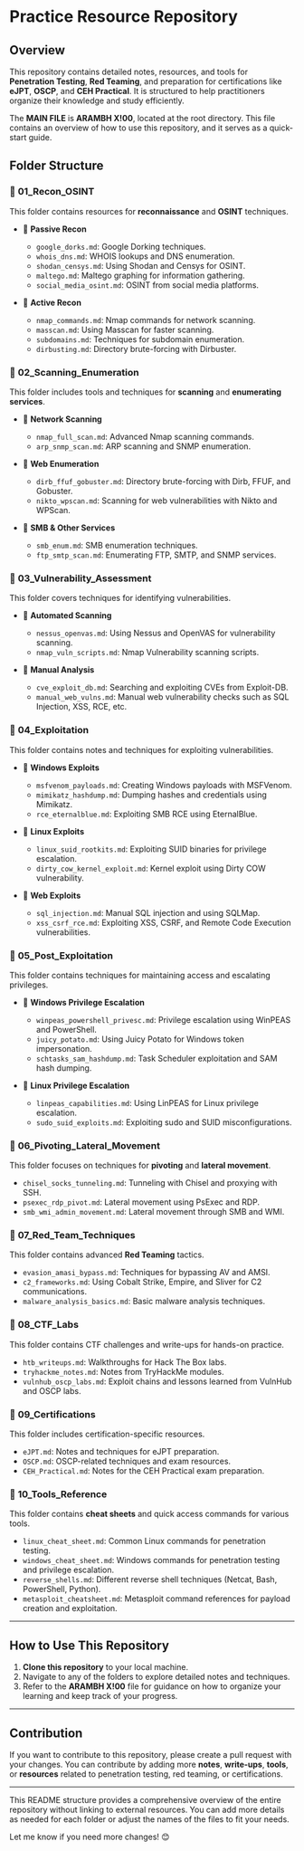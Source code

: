 # Practice Resource Repository

## Overview
This repository contains detailed notes, resources, and tools for **Penetration Testing**, **Red Teaming**, and preparation for certifications like **eJPT**, **OSCP**, and **CEH Practical**. It is structured to help practitioners organize their knowledge and study efficiently.

The **MAIN FILE** is **ARAMBH X!00**, located at the root directory. This file contains an overview of how to use this repository, and it serves as a quick-start guide.

## Folder Structure

### 📁 **01_Recon_OSINT**  
This folder contains resources for **reconnaissance** and **OSINT** techniques.
- 📁 **Passive Recon**  
  - `google_dorks.md`: Google Dorking techniques.
  - `whois_dns.md`: WHOIS lookups and DNS enumeration.
  - `shodan_censys.md`: Using Shodan and Censys for OSINT.
  - `maltego.md`: Maltego graphing for information gathering.
  - `social_media_osint.md`: OSINT from social media platforms.

- 📁 **Active Recon**  
  - `nmap_commands.md`: Nmap commands for network scanning.
  - `masscan.md`: Using Masscan for faster scanning.
  - `subdomains.md`: Techniques for subdomain enumeration.
  - `dirbusting.md`: Directory brute-forcing with Dirbuster.

### 📁 **02_Scanning_Enumeration**  
This folder includes tools and techniques for **scanning** and **enumerating services**.
- 📁 **Network Scanning**  
  - `nmap_full_scan.md`: Advanced Nmap scanning commands.
  - `arp_snmp_scan.md`: ARP scanning and SNMP enumeration.

- 📁 **Web Enumeration**  
  - `dirb_ffuf_gobuster.md`: Directory brute-forcing with Dirb, FFUF, and Gobuster.
  - `nikto_wpscan.md`: Scanning for web vulnerabilities with Nikto and WPScan.

- 📁 **SMB & Other Services**  
  - `smb_enum.md`: SMB enumeration techniques.
  - `ftp_smtp_scan.md`: Enumerating FTP, SMTP, and SNMP services.

### 📁 **03_Vulnerability_Assessment**  
This folder covers techniques for identifying vulnerabilities.
- 📁 **Automated Scanning**  
  - `nessus_openvas.md`: Using Nessus and OpenVAS for vulnerability scanning.
  - `nmap_vuln_scripts.md`: Nmap Vulnerability scanning scripts.

- 📁 **Manual Analysis**  
  - `cve_exploit_db.md`: Searching and exploiting CVEs from Exploit-DB.
  - `manual_web_vulns.md`: Manual web vulnerability checks such as SQL Injection, XSS, RCE, etc.

### 📁 **04_Exploitation**  
This folder contains notes and techniques for exploiting vulnerabilities.
- 📁 **Windows Exploits**  
  - `msfvenom_payloads.md`: Creating Windows payloads with MSFVenom.
  - `mimikatz_hashdump.md`: Dumping hashes and credentials using Mimikatz.
  - `rce_eternalblue.md`: Exploiting SMB RCE using EternalBlue.

- 📁 **Linux Exploits**  
  - `linux_suid_rootkits.md`: Exploiting SUID binaries for privilege escalation.
  - `dirty_cow_kernel_exploit.md`: Kernel exploit using Dirty COW vulnerability.

- 📁 **Web Exploits**  
  - `sql_injection.md`: Manual SQL injection and using SQLMap.
  - `xss_csrf_rce.md`: Exploiting XSS, CSRF, and Remote Code Execution vulnerabilities.

### 📁 **05_Post_Exploitation**  
This folder contains techniques for maintaining access and escalating privileges.
- 📁 **Windows Privilege Escalation**  
  - `winpeas_powershell_privesc.md`: Privilege escalation using WinPEAS and PowerShell.
  - `juicy_potato.md`: Using Juicy Potato for Windows token impersonation.
  - `schtasks_sam_hashdump.md`: Task Scheduler exploitation and SAM hash dumping.

- 📁 **Linux Privilege Escalation**  
  - `linpeas_capabilities.md`: Using LinPEAS for Linux privilege escalation.
  - `sudo_suid_exploits.md`: Exploiting sudo and SUID misconfigurations.

### 📁 **06_Pivoting_Lateral_Movement**  
This folder focuses on techniques for **pivoting** and **lateral movement**.
- `chisel_socks_tunneling.md`: Tunneling with Chisel and proxying with SSH.
- `psexec_rdp_pivot.md`: Lateral movement using PsExec and RDP.
- `smb_wmi_admin_movement.md`: Lateral movement through SMB and WMI.

### 📁 **07_Red_Team_Techniques**  
This folder contains advanced **Red Teaming** tactics.
- `evasion_amasi_bypass.md`: Techniques for bypassing AV and AMSI.
- `c2_frameworks.md`: Using Cobalt Strike, Empire, and Sliver for C2 communications.
- `malware_analysis_basics.md`: Basic malware analysis techniques.

### 📁 **08_CTF_Labs**  
This folder contains CTF challenges and write-ups for hands-on practice.
- `htb_writeups.md`: Walkthroughs for Hack The Box labs.
- `tryhackme_notes.md`: Notes from TryHackMe modules.
- `vulnhub_oscp_labs.md`: Exploit chains and lessons learned from VulnHub and OSCP labs.

### 📁 **09_Certifications**  
This folder includes certification-specific resources.
- `eJPT.md`: Notes and techniques for eJPT preparation.
- `OSCP.md`: OSCP-related techniques and exam resources.
- `CEH_Practical.md`: Notes for the CEH Practical exam preparation.

### 📁 **10_Tools_Reference**  
This folder contains **cheat sheets** and quick access commands for various tools.
- `linux_cheat_sheet.md`: Common Linux commands for penetration testing.
- `windows_cheat_sheet.md`: Windows commands for penetration testing and privilege escalation.
- `reverse_shells.md`: Different reverse shell techniques (Netcat, Bash, PowerShell, Python).
- `metasploit_cheatsheet.md`: Metasploit command references for payload creation and exploitation.

---

## How to Use This Repository
1. **Clone this repository** to your local machine.
2. Navigate to any of the folders to explore detailed notes and techniques.
3. Refer to the **ARAMBH X!00** file for guidance on how to organize your learning and keep track of your progress.

---

## Contribution
If you want to contribute to this repository, please create a pull request with your changes. You can contribute by adding more **notes**, **write-ups**, **tools**, or **resources** related to penetration testing, red teaming, or certifications.

---

This README structure provides a comprehensive overview of the entire repository without linking to external resources. You can add more details as needed for each folder or adjust the names of the files to fit your needs.

Let me know if you need more changes! 😊
